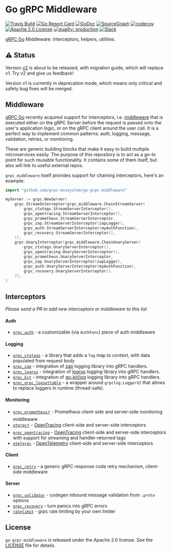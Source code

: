 # Go gRPC Middleware

[![Travis Build](https://travis-ci.org/grpc-ecosystem/go-grpc-middleware.svg?branch=master)](https://travis-ci.org/grpc-ecosystem/go-grpc-middleware)
[![Go Report Card](https://goreportcard.com/badge/github.com/grpc-ecosystem/go-grpc-middleware)](https://goreportcard.com/report/github.com/grpc-ecosystem/go-grpc-middleware)
[![GoDoc](http://img.shields.io/badge/GoDoc-Reference-blue.svg)](https://godoc.org/github.com/grpc-ecosystem/go-grpc-middleware)
[![SourceGraph](https://sourcegraph.com/github.com/grpc-ecosystem/go-grpc-middleware/-/badge.svg)](https://sourcegraph.com/github.com/grpc-ecosystem/go-grpc-middleware/?badge)
[![codecov](https://codecov.io/gh/grpc-ecosystem/go-grpc-middleware/branch/master/graph/badge.svg)](https://codecov.io/gh/grpc-ecosystem/go-grpc-middleware)
[![Apache 2.0 License](https://img.shields.io/badge/License-Apache%202.0-blue.svg)](LICENSE)
[![quality: production](https://img.shields.io/badge/quality-production-orange.svg)](#status)
[![Slack](https://img.shields.io/badge/slack-%23grpc--middleware-brightgreen)](https://gophers.slack.com/archives/CNJL30P4P)

[gRPC Go](https://github.com/grpc/grpc-go) Middleware: interceptors, helpers, utilities.

## ⚠️  Status

Version [v2](https://github.com/grpc-ecosystem/go-grpc-middleware/tree/v2) is about to be released, with migration guide, which will replace v1. Try v2 and give us feedback!

Version v1 is currently in deprecation mode, which means only critical and safety bug fixes will be merged.


## Middleware

[gRPC Go](https://github.com/grpc/grpc-go) recently acquired support for
Interceptors, i.e. [middleware](https://medium.com/@matryer/writing-middleware-in-golang-and-how-go-makes-it-so-much-fun-4375c1246e81#.gv7tdlghs)
that is executed either on the gRPC Server before the request is passed onto the user's application logic, or on the gRPC client around the user call. It is a perfect way to implement
common patterns: auth, logging, message, validation, retries, or monitoring.

These are generic building blocks that make it easy to build multiple microservices easily.
The purpose of this repository is to act as a go-to point for such reusable functionality. It contains
some of them itself, but also will link to useful external repos.

`grpc_middleware` itself provides support for chaining interceptors, here's an example:

```go
import "github.com/grpc-ecosystem/go-grpc-middleware"

myServer := grpc.NewServer(
    grpc.StreamInterceptor(grpc_middleware.ChainStreamServer(
        grpc_ctxtags.StreamServerInterceptor(),
        grpc_opentracing.StreamServerInterceptor(),
        grpc_prometheus.StreamServerInterceptor,
        grpc_zap.StreamServerInterceptor(zapLogger),
        grpc_auth.StreamServerInterceptor(myAuthFunction),
        grpc_recovery.StreamServerInterceptor(),
    )),
    grpc.UnaryInterceptor(grpc_middleware.ChainUnaryServer(
        grpc_ctxtags.UnaryServerInterceptor(),
        grpc_opentracing.UnaryServerInterceptor(),
        grpc_prometheus.UnaryServerInterceptor,
        grpc_zap.UnaryServerInterceptor(zapLogger),
        grpc_auth.UnaryServerInterceptor(myAuthFunction),
        grpc_recovery.UnaryServerInterceptor(),
    )),
)
```

## Interceptors

_Please send a PR to add new interceptors or middleware to this list_

#### Auth

- [`grpc_auth`](auth) - a customizable (via `AuthFunc`) piece of auth middleware

#### Logging

- [`grpc_ctxtags`](tags/) - a library that adds a `Tag` map to context, with data populated from request body
- [`grpc_zap`](logging/zap/) - integration of [zap](https://github.com/uber-go/zap) logging library into gRPC handlers.
- [`grpc_logrus`](logging/logrus/) - integration of [logrus](https://github.com/sirupsen/logrus) logging library into gRPC handlers.
- [`grpc_kit`](logging/kit/) - integration of [go-kit/log](https://github.com/go-kit/log) logging library into gRPC handlers.
- [`grpc_grpc_logsettable`](logging/settable/) - a wrapper around `grpclog.LoggerV2` that allows to replace loggers in runtime (thread-safe).

#### Monitoring

- [`grpc_prometheus`⚡](https://github.com/grpc-ecosystem/go-grpc-prometheus) - Prometheus client-side and server-side monitoring middleware
- [`otgrpc`⚡](https://github.com/grpc-ecosystem/grpc-opentracing/tree/master/go/otgrpc) - [OpenTracing](http://opentracing.io/) client-side and server-side interceptors
- [`grpc_opentracing`](tracing/opentracing) - [OpenTracing](http://opentracing.io/) client-side and server-side interceptors with support for streaming and handler-returned tags
- [`otelgrpc`](https://github.com/open-telemetry/opentelemetry-go-contrib/tree/main/instrumentation/google.golang.org/grpc/otelgrpc) - [OpenTelemetry](https://opentelemetry.io/) client-side and server-side interceptors

#### Client

- [`grpc_retry`](retry/) - a generic gRPC response code retry mechanism, client-side middleware

#### Server

- [`grpc_validator`](validator/) - codegen inbound message validation from `.proto` options
- [`grpc_recovery`](recovery/) - turn panics into gRPC errors
- [`ratelimit`](ratelimit/) - grpc rate limiting by your own limiter


## License

`go-grpc-middleware` is released under the Apache 2.0 license. See the [LICENSE](LICENSE) file for details.
